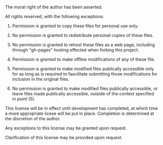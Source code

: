 The moral right of the author has been asserted.

All rights reserved, with the following exceptions:

1. Permission is granted to copy these files for personal use only.

2. No permission is granted to redistribute personal copies of these files.

3. No permission is granted to rehost these files as a web page, including through "gh-pages" hosting effected when forking this project.

4. Permission is granted to make offline modifications of any of these file.

5. Permission is granted to make modified files publically accessible only for as long as is required to fascilitate submitting those modifications for inclusion in the original files.

6. No permission is granted to make modified files publically accessible, or leave files made publically accessible, outside of the context specified in point (5).

This license will be in effect until development has completed, at which time a more appropriate licese will be put in place. Completion is determined at the discretion of the author.

Any exceptions to this license may be granted upon request.

Clarification of this license may be provided upon request.